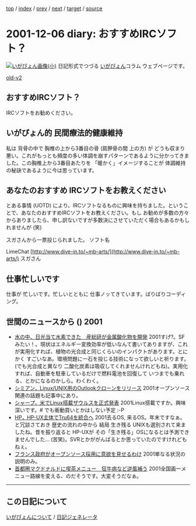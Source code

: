 [top](https://igapyon.github.io/diary/) 
 / [index](https://igapyon.github.io/diary/2001/index.html) 
 / [prev](https://igapyon.github.io/diary/2001/ig011204.html) 
 / [next](https://igapyon.github.io/diary/2001/ig011207.html) 
 / [target](https://igapyon.github.io/diary/2001/ig011206.html) 
 / [source](https://github.com/igapyon/diary/blob/gh-pages/2001/ig011206.html.src.md) 

2001-12-06 diary: おすすめIRCソフト？
=====================================================================================================
[![いがぴょん画像(小)](https://igapyon.github.io/diary/images/iga200306s.jpg "いがぴょん")](https://igapyon.github.io/diary/memo/memoigapyon.html) 日記形式でつづる [いがぴょん](https://igapyon.github.io/diary/memo/memoigapyon.html)コラム ウェブページです。

[old-v2](ig011206-orig.html)

## おすすめIRCソフト？

IRCソフトをお勧めください。


## いがぴょん的 民間療法的健康維持

私は 背骨の中で 胸椎の上から3番目の骨 (肩胛骨の間 上の方) が どうも収まり悪い。これがもっとも頻度の多い体調を崩すパターンであるように分かってきました。この胸椎上から3番目あたりを 「暖かく」イメージすることが 体調維持の秘訣であるように今は思っています。

## あなたのおすすめ IRCソフトをお教えください

とある事情 (UOTD) により、IRCソフトなるものに興味を持ちました。ということで、あなたのおすすめIRCソフトをお教えください。もし お勧めが多数の方々からありましたら、申し訳ないですが多数決にさせていただく場合もあるかもしれませんが
(笑)

スガさんから一票投じられました。
ソフト名


LimeChat
      [http://www.dive-in.to/~mb-arts/](http://www.dive-in.to/~mb-arts/)
スガさん




## 仕事忙しいです

仕事が 忙しいです。忙しいとともに 仕事ノッてきています。ばりばりコーディング。

## 世間のニュースから () 2001

* [水の中、日光当て水素できた　産総研が金属酸化物を開発](http://www.asahi.com/national/update/1206/004.html)  2001すげ?。SFみたい！。現状はエネルギー変換効率が低いなんて書いてありますが、これが実用化すれば、植物の光合成と同じくらいのインパクトがあります。とにかく すごいなあ。環境問題に一石を投じる技術になって欲しいと祈ります。(でも光合成と異なり 二酸化炭素は吸収してくれませんけれどもね)。実用化すれば、自動車を駐車しているだけで燃料電池を回復して いつまでも乗れる、とかになるのかしら。わくわく。
* [シミアン，Linux/UNIX用のOutlookクローンをリリース](http://www.zdnet.co.jp/enterprise/0112/04/01120411.html)  2001オープンソース関連の話題も記事中にあり。
* [シャープ，米でLinux搭載ザウルスを正式発表](http://www.zdnet.co.jp/enterprise/0112/04/01120412.html)  2001Linux搭載ですか。興味深いです。# でも衝動買いとかはしない予定 :-P
* [HP，HP-UX主体でTru64を統合へ](http://www.zdnet.co.jp/news/0112/03/e_unix.html)  2001去るOS, 来るOS。年末ですなぁ。と冗談さておき 歴史の流れの中から 結局 生き残る UNIXも選別されて来ましたね。昔を振り返ると HP-UXが その「生き残る」OSになるとは予測できませんでした… (苦笑)。SVRとかががんばるとか思っていたのですけれどもねぇ。
* [フランス政府がオープンソース採用に意欲を見せるわけ](http://japan.internet.com/linuxtoday/20011204/5.html)  2001単なる状況の説明のみ。
* [首都圏マクドナルドに喫茶メニュー　狂牛病など逆風補う](http://www.asahi.com/business/update/1206/007.html)  2001全国画一メニュー路線を変える、のだそうです。大変そうだなぁ。

----------------------------------------------------------------------------------------------------

## この日記について
[いがぴょんについて](https://igapyon.github.io/diary/memo/memoigapyon.html) / [日記ジェネレータ](https://github.com/igapyon/igapyonv3)
